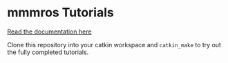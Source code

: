 # mmmros Tutorials
[Read the documentation here](https://github.com/ianholst/mmmros-docs)

Clone this repository into your catkin workspace and `catkin_make` to try out the fully completed tutorials.
